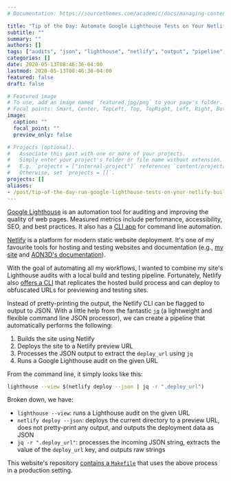 ```yaml
---
# Documentation: https://sourcethemes.com/academic/docs/managing-content/

title: "Tip of the Day: Automate Google Lighthouse Tests on Your Netlify Build Pipeline"
subtitle: ""
summary: ""
authors: []
tags: ["audits", "json", "lighthouse", "netlify", "output", "pipeline", "jq", "cli", "documentation", "accessibility", "seo", "performance", "google", "bash"]
categories: []
date: 2020-05-13T08:46:36-04:00
lastmod: 2020-05-13T08:46:36-04:00
featured: false
draft: false

# Featured image
# To use, add an image named `featured.jpg/png` to your page's folder.
# Focal points: Smart, Center, TopLeft, Top, TopRight, Left, Right, BottomLeft, Bottom, BottomRight.
image:
  caption: ""
  focal_point: ""
  preview_only: false

# Projects (optional).
#   Associate this post with one or more of your projects.
#   Simply enter your project's folder or file name without extension.
#   E.g. `projects = ["internal-project"]` references `content/project/deep-learning/index.md`.
#   Otherwise, set `projects = []`.
projects: []
aliases:
- /post/tip-of-the-day-run-google-lighthouse-tests-on-your-netlify-build-pipeline
---
```


[Google Lighthouse](https://developers.google.com/web/tools/lighthouse) is an automation tool for auditing and improving the quality of web pages.
Measured metrics include performance, accessibility, SEO, and best practices.
It also has a [CLI app](https://developers.google.com/web/tools/lighthouse#cli) for command line automation.

[Netlify](https://www.netlify.com/) is a platform for modern static website deployment.
It's one of my favourite tools for hosting and testing websites and documentation (e.g., [my site](https://nicholasnadeau.me/) and [AON3D's documentation](https://docs.aon3d.com/)).

With the goal of automating all my workflows, I wanted to combine my site's Lighthouse audits with a local build and testing pipeline.
Fortunately, Netlify also [offers a CLI](https://docs.netlify.com/cli/get-started/) that replicates the hosted build process and can deploy to obfuscated URLs for previewing and testing sites.

Instead of pretty-printing the output, the Netlify CLI can be flagged to output to JSON.
With a little help from the fantastic [`jq`](https://stedolan.github.io/jq/) (a lightweight and flexible command line JSON processor), we can create a pipeline that automatically performs the following:

1. Builds the site using Netlify
2. Deploys the site to a Netlify preview URL
3. Processes the JSON output to extract the `deploy_url` using `jq`
4. Runs a Google Lighthouse audit on the given URL

From the command line, it simply looks like this:

```bash
lighthouse --view $(netlify deploy --json | jq -r ".deploy_url")
```

Broken down, we have:

- `lighthouse --view`: runs a Lighthouse audit on the given URL
- `netlify deploy --json`: deploys the current directory to a preview URL, does not pretty-print any output, and outputs the deployment data as JSON
- `jq -r ".deploy_url"`: processes the incoming JSON string, extracts the value of the `deploy_url` key, and outputs raw strings

This website's repository [contains a `Makefile`](https://github.com/nnadeau/nicholasnadeau-me/blob/master/Makefile) that uses the above process in a production setting.
